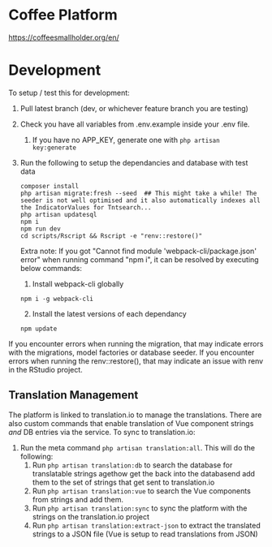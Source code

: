 # Coffee Platform
https://coffeesmallholder.org/en/

# Development
To setup / test this for development:

1. Pull latest branch (dev, or whichever feature branch you are testing)
2. Check you have all variables from .env.example inside your .env file.
   1. If you have no APP_KEY, generate one with `php artisan key:generate`
3. Run the following to setup the dependancies and database with test data
   ```
   composer install
   php artisan migrate:fresh --seed  ## This might take a while! The seeder is not well optimised and it also automatically indexes all the IndicatorValues for Tntsearch...
   php artisan updatesql
   npm i
   npm run dev
   cd scripts/Rscript && Rscript -e "renv::restore()"
   ```

   Extra note:
   If you got "Cannot find module 'webpack-cli/package.json' error" when running command "npm i", 
   it can be resolved by executing below commands:

   1. Install webpack-cli globally
   ```
   npm i -g webpack-cli
   ```

   2. Install the latest versions of each dependancy
   ```
   npm update
   ```

If you encounter errors when running the migration, that may indicate errors with the migrations, model factories or database seeder. If you encounter errors when running the renv::restore(), that may indicate an issue with renv in the RStudio project.

## Translation Management
The platform is linked to translation.io to manage the translations. There are also custom commands that enable translation of Vue component strings *and* DB entries via the service. To sync to translation.io:

1. Run the meta command `php artisan translation:all`. This will do the following:
   1. Run `php artisan translation:db` to search the database for translatable strings agethow get the back into the databasend add them to the set of strings that get sent to translation.io
   2. Run `php artisan translation:vue` to search the Vue components from strings and add them.
   3. Run `php artisan translation:sync` to sync the platform with the strings on the translation.io project
   4. Run `php artisan translation:extract-json` to extract the translated strings to a JSON file (Vue is setup to read translations from JSON)
